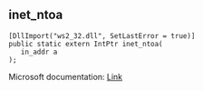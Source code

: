 ## inet_ntoa

```
[DllImport("ws2_32.dll", SetLastError = true)]
public static extern IntPtr inet_ntoa(
   in_addr a
);
```

Microsoft documentation: [Link](https://docs.microsoft.com/en-us/windows/win32/api/winsock/nf-winsock-inet_ntoa)
